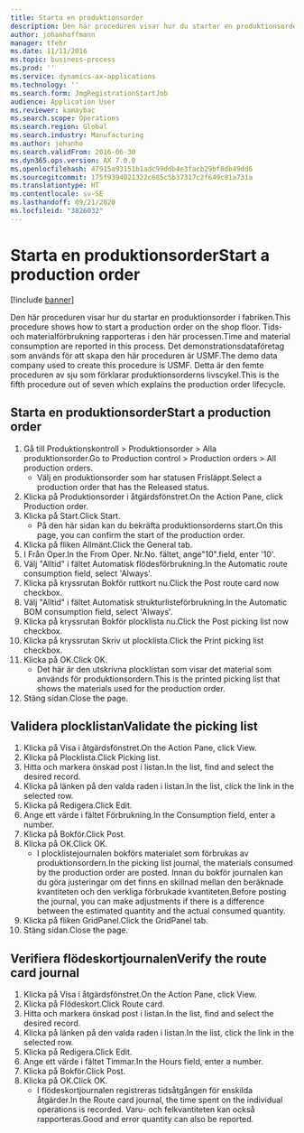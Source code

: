 ```yaml
---
title: Starta en produktionsorder
description: Den här proceduren visar hur du startar en produktionsorder i fabriken.
author: johanhoffmann
manager: tfehr
ms.date: 11/11/2016
ms.topic: business-process
ms.prod: ''
ms.service: dynamics-ax-applications
ms.technology: ''
ms.search.form: JmgRegistrationStartJob
audience: Application User
ms.reviewer: kamaybac
ms.search.scope: Operations
ms.search.region: Global
ms.search.industry: Manufacturing
ms.author: johanho
ms.search.validFrom: 2016-06-30
ms.dyn365.ops.version: AX 7.0.0
ms.openlocfilehash: 47915a93151b1adc99ddb4e3facb29bf8db49dd6
ms.sourcegitcommit: 175f9394021322c685c5b37317c2f649c81a731a
ms.translationtype: HT
ms.contentlocale: sv-SE
ms.lasthandoff: 09/21/2020
ms.locfileid: "3826032"
---
```

# <a name="start-a-production-order"></a><span data-ttu-id="be161-103">Starta en produktionsorder</span><span class="sxs-lookup"><span data-stu-id="be161-103">Start a production order</span></span>

[!include [banner](../../includes/banner.md)]

<span data-ttu-id="be161-104">Den här proceduren visar hur du startar en produktionsorder i fabriken.</span><span class="sxs-lookup"><span data-stu-id="be161-104">This procedure shows how to start a production order on the shop floor.</span></span> <span data-ttu-id="be161-105">Tids- och materialförbrukning rapporteras i den här processen.</span><span class="sxs-lookup"><span data-stu-id="be161-105">Time and material consumption are reported in this process.</span></span> <span data-ttu-id="be161-106">Det demonstrationsdataföretag som används för att skapa den här proceduren är USMF.</span><span class="sxs-lookup"><span data-stu-id="be161-106">The demo data company used to create this procedure is USMF.</span></span> <span data-ttu-id="be161-107">Detta är den femte proceduren av sju som förklarar produktionsorderns livscykel.</span><span class="sxs-lookup"><span data-stu-id="be161-107">This is the fifth procedure out of seven which explains the production order lifecycle.</span></span>


## <a name="start-a-production-order"></a><span data-ttu-id="be161-108">Starta en produktionsorder</span><span class="sxs-lookup"><span data-stu-id="be161-108">Start a production order</span></span>
1. <span data-ttu-id="be161-109">Gå till Produktionskontroll > Produktionsorder > Alla produktionsorder.</span><span class="sxs-lookup"><span data-stu-id="be161-109">Go to Production control > Production orders > All production orders.</span></span>
    * <span data-ttu-id="be161-110">Välj en produktionsorder som har statusen Frisläppt.</span><span class="sxs-lookup"><span data-stu-id="be161-110">Select a production order that has the Released status.</span></span>  
2. <span data-ttu-id="be161-111">Klicka på Produktionsorder i åtgärdsfönstret.</span><span class="sxs-lookup"><span data-stu-id="be161-111">On the Action Pane, click Production order.</span></span>
3. <span data-ttu-id="be161-112">Klicka på Start.</span><span class="sxs-lookup"><span data-stu-id="be161-112">Click Start.</span></span>
    * <span data-ttu-id="be161-113">På den här sidan kan du bekräfta produktionsorderns start.</span><span class="sxs-lookup"><span data-stu-id="be161-113">On this page, you can confirm the start of the production order.</span></span>  
4. <span data-ttu-id="be161-114">Klicka på fliken Allmänt.</span><span class="sxs-lookup"><span data-stu-id="be161-114">Click the General tab.</span></span>
5. <span data-ttu-id="be161-115">I Från Oper.</span><span class="sxs-lookup"><span data-stu-id="be161-115">In the From Oper.</span></span> <span data-ttu-id="be161-116">Nr.</span><span class="sxs-lookup"><span data-stu-id="be161-116">No.</span></span> <span data-ttu-id="be161-117">fältet, ange"10".</span><span class="sxs-lookup"><span data-stu-id="be161-117">field, enter '10'.</span></span>
6. <span data-ttu-id="be161-118">Välj "Alltid" i fältet Automatisk flödesförbrukning.</span><span class="sxs-lookup"><span data-stu-id="be161-118">In the Automatic route consumption field, select 'Always'.</span></span>
7. <span data-ttu-id="be161-119">Klicka på kryssrutan Bokför ruttkort nu.</span><span class="sxs-lookup"><span data-stu-id="be161-119">Click the Post route card now checkbox.</span></span>
8. <span data-ttu-id="be161-120">Välj "Alltid" i fältet Automatisk strukturlisteförbrukning.</span><span class="sxs-lookup"><span data-stu-id="be161-120">In the Automatic BOM consumption field, select 'Always'.</span></span>
9. <span data-ttu-id="be161-121">Klicka på kryssrutan Bokför plocklista nu.</span><span class="sxs-lookup"><span data-stu-id="be161-121">Click the Post picking list now checkbox.</span></span>
10. <span data-ttu-id="be161-122">Klicka på kryssrutan Skriv ut plocklista.</span><span class="sxs-lookup"><span data-stu-id="be161-122">Click the Print picking list checkbox.</span></span>
11. <span data-ttu-id="be161-123">Klicka på OK.</span><span class="sxs-lookup"><span data-stu-id="be161-123">Click OK.</span></span>
    * <span data-ttu-id="be161-124">Det här är den utskrivna plocklistan som visar det material som används för produktionsordern.</span><span class="sxs-lookup"><span data-stu-id="be161-124">This is the printed picking list that shows the materials used for the production order.</span></span>  
12. <span data-ttu-id="be161-125">Stäng sidan.</span><span class="sxs-lookup"><span data-stu-id="be161-125">Close the page.</span></span>

## <a name="validate-the-picking-list"></a><span data-ttu-id="be161-126">Validera plocklistan</span><span class="sxs-lookup"><span data-stu-id="be161-126">Validate the picking list</span></span>
1. <span data-ttu-id="be161-127">Klicka på Visa i åtgärdsfönstret.</span><span class="sxs-lookup"><span data-stu-id="be161-127">On the Action Pane, click View.</span></span>
2. <span data-ttu-id="be161-128">Klicka på Plocklista.</span><span class="sxs-lookup"><span data-stu-id="be161-128">Click Picking list.</span></span>
3. <span data-ttu-id="be161-129">Hitta och markera önskad post i listan.</span><span class="sxs-lookup"><span data-stu-id="be161-129">In the list, find and select the desired record.</span></span>
4. <span data-ttu-id="be161-130">Klicka på länken på den valda raden i listan.</span><span class="sxs-lookup"><span data-stu-id="be161-130">In the list, click the link in the selected row.</span></span>
5. <span data-ttu-id="be161-131">Klicka på Redigera.</span><span class="sxs-lookup"><span data-stu-id="be161-131">Click Edit.</span></span>
6. <span data-ttu-id="be161-132">Ange ett värde i fältet Förbrukning.</span><span class="sxs-lookup"><span data-stu-id="be161-132">In the Consumption field, enter a number.</span></span>
7. <span data-ttu-id="be161-133">Klicka på Bokför.</span><span class="sxs-lookup"><span data-stu-id="be161-133">Click Post.</span></span>
8. <span data-ttu-id="be161-134">Klicka på OK.</span><span class="sxs-lookup"><span data-stu-id="be161-134">Click OK.</span></span>
    * <span data-ttu-id="be161-135">I plocklistejournalen bokförs materialet som förbrukas av produktionsordern.</span><span class="sxs-lookup"><span data-stu-id="be161-135">In the picking list journal, the materials consumed by the production order are posted.</span></span> <span data-ttu-id="be161-136">Innan du bokför journalen kan du göra justeringar om det finns en skillnad mellan den beräknade kvantiteten och den verkliga förbrukade kvantiteten.</span><span class="sxs-lookup"><span data-stu-id="be161-136">Before posting the journal, you can make adjustments if there is a difference between the estimated quantity and the actual consumed quantity.</span></span>  
9. <span data-ttu-id="be161-137">Klicka på fliken GridPanel.</span><span class="sxs-lookup"><span data-stu-id="be161-137">Click the GridPanel tab.</span></span>
10. <span data-ttu-id="be161-138">Stäng sidan.</span><span class="sxs-lookup"><span data-stu-id="be161-138">Close the page.</span></span>

## <a name="verify-the-route-card-journal"></a><span data-ttu-id="be161-139">Verifiera flödeskortjournalen</span><span class="sxs-lookup"><span data-stu-id="be161-139">Verify the route card journal</span></span>
1. <span data-ttu-id="be161-140">Klicka på Visa i åtgärdsfönstret.</span><span class="sxs-lookup"><span data-stu-id="be161-140">On the Action Pane, click View.</span></span>
2. <span data-ttu-id="be161-141">Klicka på Flödeskort.</span><span class="sxs-lookup"><span data-stu-id="be161-141">Click Route card.</span></span>
3. <span data-ttu-id="be161-142">Hitta och markera önskad post i listan.</span><span class="sxs-lookup"><span data-stu-id="be161-142">In the list, find and select the desired record.</span></span>
4. <span data-ttu-id="be161-143">Klicka på länken på den valda raden i listan.</span><span class="sxs-lookup"><span data-stu-id="be161-143">In the list, click the link in the selected row.</span></span>
5. <span data-ttu-id="be161-144">Klicka på Redigera.</span><span class="sxs-lookup"><span data-stu-id="be161-144">Click Edit.</span></span>
6. <span data-ttu-id="be161-145">Ange ett värde i fältet Timmar.</span><span class="sxs-lookup"><span data-stu-id="be161-145">In the Hours field, enter a number.</span></span>
7. <span data-ttu-id="be161-146">Klicka på Bokför.</span><span class="sxs-lookup"><span data-stu-id="be161-146">Click Post.</span></span>
8. <span data-ttu-id="be161-147">Klicka på OK.</span><span class="sxs-lookup"><span data-stu-id="be161-147">Click OK.</span></span>
    * <span data-ttu-id="be161-148">I flödeskortjournalen registreras tidsåtgången för enskilda åtgärder.</span><span class="sxs-lookup"><span data-stu-id="be161-148">In the Route card journal, the time spent on the individual operations is recorded.</span></span> <span data-ttu-id="be161-149">Varu- och felkvantiteten kan också rapporteras.</span><span class="sxs-lookup"><span data-stu-id="be161-149">Good and error quantity can also be reported.</span></span>  
